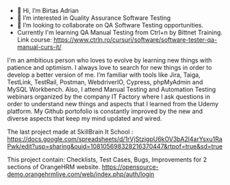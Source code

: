 - 👋 Hi, I’m Birtas Adrian
- 👀 I’m interested in Quality Assurance Software Testing
- 💞️ I’m looking to collaborate on QA Software Testing opportunities.
- Currently I'm learning QA Manual Testing from Ctrl+n by Bittnet Training. Link course: https://www.ctrln.ro/cursuri/software/software-tester-qa-manual-curs-it/


I'm an ambitious person who loves to evolve by learning new things with patience and optimism. I always love to search for new things in order to develop a better version of me.
I’m familiar with tools like Jira, Taiga, TestLink, TestRail, Postman, WebdriverIO, Cypress, phpMyAdmin and MySQL Workbench. 
Also, I attend Manual Testing and Automation Testing webinars organized by the company IT Factory where I ask questions in order to understand new things and aspects that I learned from the Udemy platform. 
My Github portofolio is constantly improved by the new and diverse aspects that keep my mind updated and wired.

The last project made at SkillBrain It School : https://docs.google.com/spreadsheets/d/1rVjStzjgpU6kOV3bA2l4arYsxu1RaPwk/edit?usp=sharing&ouid=108105698328216370447&rtpof=true&sd=true

This project contain: Checklists, Test Cases, Bugs, Improvements for 2 sections of OrangeHRM website. 
https://opensource-demo.orangehrmlive.com/web/index.php/auth/login


<!---
BirtasAdrian/BirtasAdrian is a ✨ special ✨ repository because its `README.md` (this file) appears on your GitHub profile.
You can click the Preview link to take a look at your changes.
--->
